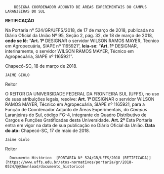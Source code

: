         DESIGNA COORDENADOR ADJUNTO DE ÁREAS EXPERIMENTAIS DO CAMPUS LARANJEIRAS DO SUL  

  **RETIFICAÇÃO**

  Na Portaria nº 524/GR/UFFS/2018, de 17 de março de 2018, publicada no Diário Oficial da União Nº 95, Seção 2, pág. 32, de 18 de março de 2018, **onde se lê**: “**Art. 1º** DESIGNAR o servidor WILSON RAMOS MAYER, Técnico em Agropecuária, SIAPE nº 1165921”, **leia-se**: “**Art. 1º** DESIGNAR, interinamente, o servidor WILSON RAMOS MAYER, Técnico em Agropecuária, SIAPE nº 1165921”.

  

 Chapecó-SC, 18 de março de 2018.

    JAIME GIOLO

 Reitor

  O REITOR DA UNIVERSIDADE FEDERAL DA FRONTEIRA SUL (UFFS), no uso de suas atribuições legais, resolve:   **Art. 1º** DESIGNAR o servidor WILSON RAMOS MAYER, Técnico em Agropecuária, SIAPE nº 1165921, para a Função de Coordenador Adjunto de Áreas Experimentais, do *Campus* Laranjeiras do Sul, código FG-4, integrante do Quadro Distributivo de Cargos e Funções Gratificadas desta Universidade.   **Art. 2º** Esta Portaria entra em vigor na data de sua publicação no Diário Oficial da União.      **Data do ato:** Chapecó-SC, 17 de maio de 2018.   
 

    Jaime Giolo   
 Reitor 

      Documento Histórico  [PORTARIA Nº 524/GR/UFFS/2018 (RETIFICADA)](https://www.uffs.edu.br/atos-normativos/portaria/gr/2018-0524/@@download/documento_historico)     
      